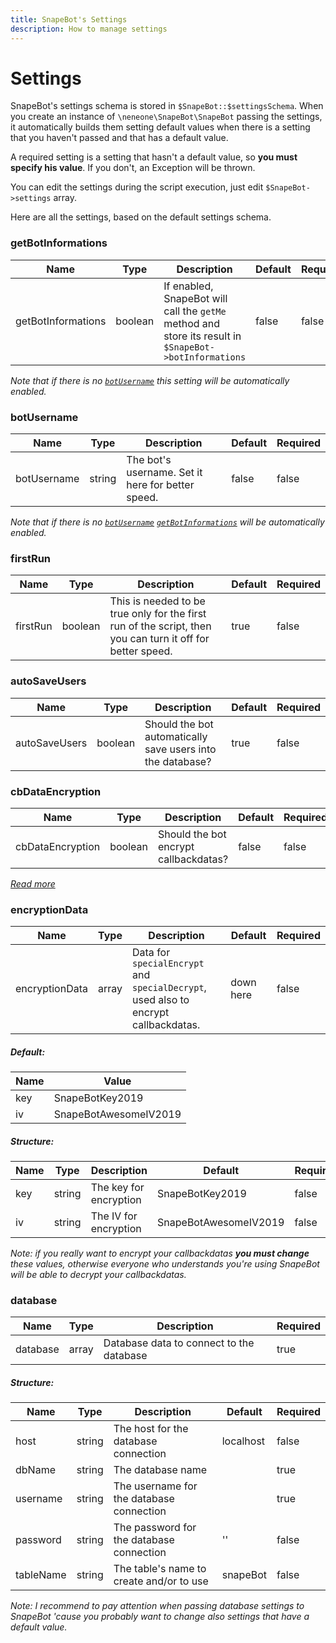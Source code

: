 ```yaml
---
title: SnapeBot's Settings
description: How to manage settings
---
```

# Settings

SnapeBot's settings schema is stored in `$SnapeBot::$settingsSchema`. When you create an instance of `\neneone\SnapeBot\SnapeBot` passing the settings, it automatically builds them setting default values when there is a setting that you haven't passed and that has a default value.

A required setting is a setting that hasn't a default value, so **you must specify his value**. If you don't, an Exception will be thrown.

You can edit the settings during the script execution, just edit `$SnapeBot->settings` array.

Here are all the settings, based on the default settings schema.

### getBotInformations

| Name | Type | Description | Default | Required |
|------|------|-------------|---------|----------|
|getBotInformations|boolean|If enabled, SnapeBot will call the `getMe` method and store its result in `$SnapeBot->botInformations`|false|false|

_Note that if there is no [`botUsername`](#botusername) this setting will be automatically enabled._


### botUsername

| Name | Type | Description | Default | Required |
|------|------|-------------|---------|----------|
|botUsername|string|The bot's username. Set it here for better speed.|false|false|

_Note that if there is no [`botUsername`](#botusername) [`getBotInformations`](#getbotinformations) will be automatically enabled._


### firstRun

| Name | Type | Description | Default | Required |
|------|------|-------------|---------|----------|
|firstRun|boolean|This is needed to be true only for the first run of the script, then you can turn it off for better speed.|true|false|


### autoSaveUsers

| Name | Type | Description | Default | Required |
|------|------|-------------|---------|----------|
|autoSaveUsers|boolean|Should the bot automatically save users into the database?|true|false|


### cbDataEncryption

| Name | Type | Description | Default | Required |
|------|------|-------------|---------|----------|
|cbDataEncryption|boolean|Should the bot encrypt callbackdatas?|false|false|

_[Read more](advanced/callbackDataEncryption.md)_


### encryptionData

| Name | Type | Description | Default | Required |
|------|------|-------------|---------|----------|
|encryptionData|array|Data for `specialEncrypt` and `specialDecrypt`, used also to encrypt callbackdatas.|down here|false|

##### Default:

| Name | Value |
|------|-------|
|key|SnapeBotKey2019|
|iv|SnapeBotAwesomeIV2019|

##### Structure:

| Name | Type | Description | Default | Required |
|------|------|-------------|---------|----------|
|key|string|The key for encryption|SnapeBotKey2019|false|
|iv|string|The IV for encryption|SnapeBotAwesomeIV2019|false|

_Note: if you really want to encrypt your callbackdatas **you must change** these values, otherwise everyone who understands you're using SnapeBot will be able to decrypt your callbackdatas._


### database

| Name | Type | Description | Required |
|------|------|-------------|---------|
|database|array|Database data to connect to the database|true|

##### Structure:

| Name | Type | Description | Default | Required |
|------|------|-------------|---------|----------|
|host|string|The host for the database connection|localhost|false|
|dbName|string|The database name||true|
|username|string|The username for the database connection||true|
|password|string|The password for the database connection|''|false|
|tableName|string|The table's name to create and/or to use|snapeBot|false|

_Note: I recommend to pay attention when passing database settings to SnapeBot 'cause you probably want to change also settings that have a default value._
